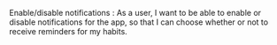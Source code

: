 Enable/disable notifications : 
As a user, I want to be able to enable or disable notifications for the app, so that I can choose whether or not to receive reminders for my habits.
